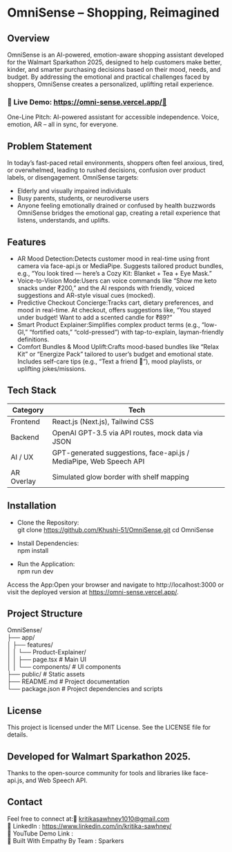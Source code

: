 # OmniSense – Shopping, Reimagined
## Overview <br>
OmniSense is an AI-powered, emotion-aware shopping assistant developed for the Walmart Sparkathon 2025, designed to help customers make better, kinder, and smarter purchasing decisions based on their mood, needs, and budget. By addressing the emotional and practical challenges faced by shoppers, OmniSense creates a personalized, uplifting retail experience.


### 🔗 Live Demo: https://omni-sense.vercel.app/🚀 
One-Line Pitch: AI-powered assistant for accessible independence. Voice, emotion, AR – all in sync, for everyone.

## Problem Statement
In today’s fast-paced retail environments, shoppers often feel anxious, tired, or overwhelmed, leading to rushed decisions, confusion over product labels, or disengagement. OmniSense targets:  
- Elderly and visually impaired individuals  
- Busy parents, students, or neurodiverse users  
- Anyone feeling emotionally drained or confused by health buzzwords
OmniSense bridges the emotional gap, creating a retail experience that listens, understands, and uplifts.

## Features
- AR Mood Detection:Detects customer mood in real-time using front camera via face-api.js or MediaPipe. Suggests tailored product bundles, e.g., “You look tired — here’s a Cozy Kit: Blanket + Tea + Eye Mask.”
- Voice-to-Vision Mode:Users can voice commands like “Show me keto snacks under ₹200,” and the AI responds with friendly, voiced suggestions and AR-style visual cues (mocked).
- Predictive Checkout Concierge:Tracks cart, dietary preferences, and mood in real-time. At checkout, offers suggestions like, “You stayed under budget! Want to add a scented candle for ₹89?”
- Smart Product Explainer:Simplifies complex product terms (e.g., “low-GI,” “fortified oats,” “cold-pressed”) with tap-to-explain, layman-friendly definitions.
- Comfort Bundles & Mood Uplift:Crafts mood-based bundles like “Relax Kit” or “Energize Pack” tailored to user’s budget and emotional state. Includes self-care tips (e.g., “Text a friend 💌”), mood playlists, or uplifting jokes/missions.

## Tech Stack
| Category       | Tech                                                                 |
|----------------|----------------------------------------------------------------------|
| Frontend       | React.js (Next.js), Tailwind CSS                                     |
| Backend        | OpenAI GPT-3.5 via API routes, mock data via JSON                    |
| AI / UX        | GPT-generated suggestions, face-api.js / MediaPipe, Web Speech API   |
| AR Overlay     | Simulated glow border with shelf mapping                             |

## Installation

- Clone the Repository:  
git clone https://github.com/Khushi-51/OmniSense.git
cd OmniSense

- Install Dependencies:  
npm install

- Run the Application:  
npm run dev

Access the App:Open your browser and navigate to http://localhost:3000 or visit the deployed version at https://omni-sense.vercel.app/.

## Project Structure
OmniSense/ <br>
├── app/   <br>
│   ├── features/  <br>
│   │   └── Product-Explainer/  <br>
│   │       ├── page.tsx         # Main UI  <br>
│   │       └── components/      # UI components  <br>
├── public/                      # Static assets  <br>
├── README.md                    # Project documentation  <br>
└── package.json                 # Project dependencies and scripts  <br>


## License
This project is licensed under the MIT License. See the LICENSE file for details.

## Developed for Walmart Sparkathon 2025.  
Thanks to the open-source community for tools and libraries like face-api.js, and Web Speech API.  

## Contact
Feel free to connect at:📧 kritikasawhney1010@gmail.com <br>
🔗 LinkedIn : https://www.linkedin.com/in/kritika-sawhney/ <br>
🎥 YouTube Demo Link :   <br>
💙 Built With Empathy By Team : Sparkers
